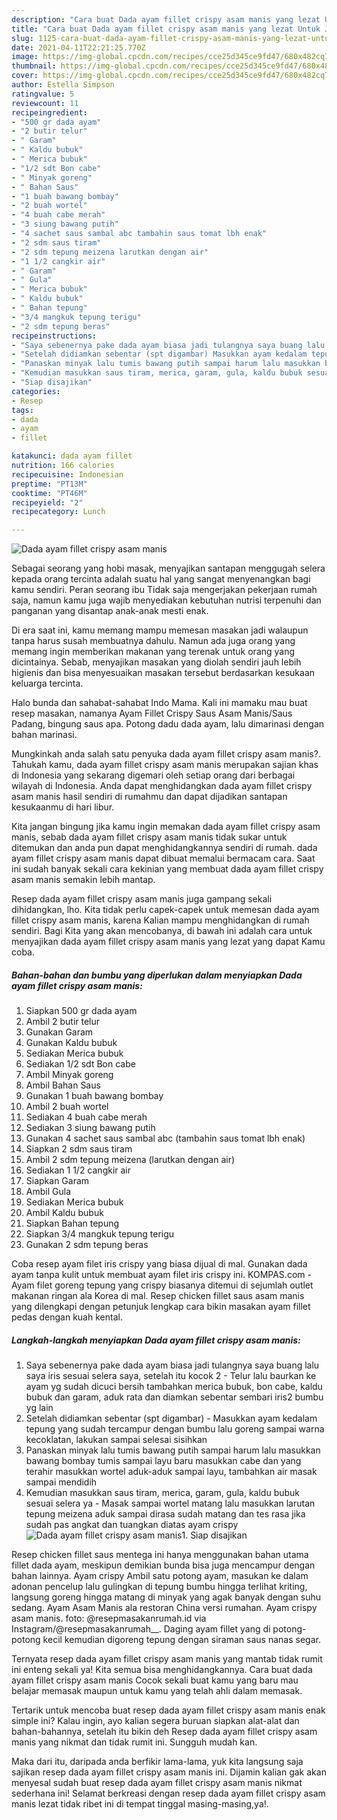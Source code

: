 ```yaml
---
description: "Cara buat Dada ayam fillet crispy asam manis yang lezat Untuk Jualan"
title: "Cara buat Dada ayam fillet crispy asam manis yang lezat Untuk Jualan"
slug: 1125-cara-buat-dada-ayam-fillet-crispy-asam-manis-yang-lezat-untuk-jualan
date: 2021-04-11T22:21:25.770Z
image: https://img-global.cpcdn.com/recipes/cce25d345ce9fd47/680x482cq70/dada-ayam-fillet-crispy-asam-manis-foto-resep-utama.jpg
thumbnail: https://img-global.cpcdn.com/recipes/cce25d345ce9fd47/680x482cq70/dada-ayam-fillet-crispy-asam-manis-foto-resep-utama.jpg
cover: https://img-global.cpcdn.com/recipes/cce25d345ce9fd47/680x482cq70/dada-ayam-fillet-crispy-asam-manis-foto-resep-utama.jpg
author: Estella Simpson
ratingvalue: 5
reviewcount: 11
recipeingredient:
- "500 gr dada ayam"
- "2 butir telur"
- " Garam"
- " Kaldu bubuk"
- " Merica bubuk"
- "1/2 sdt Bon cabe"
- " Minyak goreng"
- " Bahan Saus"
- "1 buah bawang bombay"
- "2 buah wortel"
- "4 buah cabe merah"
- "3 siung bawang putih"
- "4 sachet saus sambal abc tambahin saus tomat lbh enak"
- "2 sdm saus tiram"
- "2 sdm tepung meizena larutkan dengan air"
- "1 1/2 cangkir air"
- " Garam"
- " Gula"
- " Merica bubuk"
- " Kaldu bubuk"
- " Bahan tepung"
- "3/4 mangkuk tepung terigu"
- "2 sdm tepung beras"
recipeinstructions:
- "Saya sebenernya pake dada ayam biasa jadi tulangnya saya buang lalu saya iris sesuai selera saya, setelah itu kocok 2 Telur lalu baurkan ke ayam yg sudah dicuci bersih tambahkan merica bubuk, bon cabe, kaldu bubuk dan garam, aduk rata dan diamkan sebentar sembari iris2 bumbu yg lain"
- "Setelah didiamkan sebentar (spt digambar) Masukkan ayam kedalam tepung yang sudah tercampur dengan bumbu lalu goreng sampai warna kecoklatan, lakukan sampai selesai sisihkan"
- "Panaskan minyak lalu tumis bawang putih sampai harum lalu masukkan bawang bombay tumis sampai layu baru masukkan cabe dan yang terahir masukkan wortel aduk-aduk sampai layu, tambahkan air masak sampai mendidih"
- "Kemudian masukkan saus tiram, merica, garam, gula, kaldu bubuk sesuai selera ya Masak sampai wortel matang lalu masukkan larutan tepung meizena aduk sampai dirasa sudah matang dan tes rasa jika sudah pas angkat dan tuangkan diatas ayam crispy"
- "Siap disajikan"
categories:
- Resep
tags:
- dada
- ayam
- fillet

katakunci: dada ayam fillet 
nutrition: 166 calories
recipecuisine: Indonesian
preptime: "PT13M"
cooktime: "PT46M"
recipeyield: "2"
recipecategory: Lunch

---
```



![Dada ayam fillet crispy asam manis](https://img-global.cpcdn.com/recipes/cce25d345ce9fd47/680x482cq70/dada-ayam-fillet-crispy-asam-manis-foto-resep-utama.jpg)

Sebagai seorang yang hobi masak, menyajikan santapan menggugah selera kepada orang tercinta adalah suatu hal yang sangat menyenangkan bagi kamu sendiri. Peran seorang ibu Tidak saja mengerjakan pekerjaan rumah saja, namun kamu juga wajib menyediakan kebutuhan nutrisi terpenuhi dan panganan yang disantap anak-anak mesti enak.

Di era  saat ini, kamu memang mampu memesan masakan jadi walaupun tanpa harus susah membuatnya dahulu. Namun ada juga orang yang memang ingin memberikan makanan yang terenak untuk orang yang dicintainya. Sebab, menyajikan masakan yang diolah sendiri jauh lebih higienis dan bisa menyesuaikan masakan tersebut berdasarkan kesukaan keluarga tercinta. 

Halo bunda dan sahabat-sahabat Indo Mama. Kali ini mamaku mau buat resep masakan, namanya Ayam Fillet Crispy Saus Asam Manis/Saus Padang, bingung saus apa. Potong dadu dada ayam, lalu dimarinasi dengan bahan marinasi.

Mungkinkah anda salah satu penyuka dada ayam fillet crispy asam manis?. Tahukah kamu, dada ayam fillet crispy asam manis merupakan sajian khas di Indonesia yang sekarang digemari oleh setiap orang dari berbagai wilayah di Indonesia. Anda dapat menghidangkan dada ayam fillet crispy asam manis hasil sendiri di rumahmu dan dapat dijadikan santapan kesukaanmu di hari libur.

Kita jangan bingung jika kamu ingin memakan dada ayam fillet crispy asam manis, sebab dada ayam fillet crispy asam manis tidak sukar untuk ditemukan dan anda pun dapat menghidangkannya sendiri di rumah. dada ayam fillet crispy asam manis dapat dibuat memalui bermacam cara. Saat ini sudah banyak sekali cara kekinian yang membuat dada ayam fillet crispy asam manis semakin lebih mantap.

Resep dada ayam fillet crispy asam manis juga gampang sekali dihidangkan, lho. Kita tidak perlu capek-capek untuk memesan dada ayam fillet crispy asam manis, karena Kalian mampu menghidangkan di rumah sendiri. Bagi Kita yang akan mencobanya, di bawah ini adalah cara untuk menyajikan dada ayam fillet crispy asam manis yang lezat yang dapat Kamu coba.

<!--inarticleads1-->

##### Bahan-bahan dan bumbu yang diperlukan dalam menyiapkan Dada ayam fillet crispy asam manis:

1. Siapkan 500 gr dada ayam
1. Ambil 2 butir telur
1. Gunakan  Garam
1. Gunakan  Kaldu bubuk
1. Sediakan  Merica bubuk
1. Sediakan 1/2 sdt Bon cabe
1. Ambil  Minyak goreng
1. Ambil  Bahan Saus
1. Gunakan 1 buah bawang bombay
1. Ambil 2 buah wortel
1. Sediakan 4 buah cabe merah
1. Sediakan 3 siung bawang putih
1. Gunakan 4 sachet saus sambal abc (tambahin saus tomat lbh enak)
1. Siapkan 2 sdm saus tiram
1. Ambil 2 sdm tepung meizena (larutkan dengan air)
1. Sediakan 1 1/2 cangkir air
1. Siapkan  Garam
1. Ambil  Gula
1. Sediakan  Merica bubuk
1. Ambil  Kaldu bubuk
1. Siapkan  Bahan tepung
1. Siapkan 3/4 mangkuk tepung terigu
1. Gunakan 2 sdm tepung beras


Coba resep ayam filet iris crispy yang biasa dijual di mal. Gunakan dada ayam tanpa kulit untuk membuat ayam filet iris crispy ini. KOMPAS.com - Ayam filet goreng tepung yang crispy biasanya ditemui di sejumlah outlet makanan ringan ala Korea di mal. Resep chicken fillet saus asam manis yang dilengkapi dengan petunjuk lengkap cara bikin masakan ayam fillet pedas dengan kuah kental. 

<!--inarticleads2-->

##### Langkah-langkah menyiapkan Dada ayam fillet crispy asam manis:

1. Saya sebenernya pake dada ayam biasa jadi tulangnya saya buang lalu saya iris sesuai selera saya, setelah itu kocok 2 - Telur lalu baurkan ke ayam yg sudah dicuci bersih tambahkan merica bubuk, bon cabe, kaldu bubuk dan garam, aduk rata dan diamkan sebentar sembari iris2 bumbu yg lain
1. Setelah didiamkan sebentar (spt digambar) - Masukkan ayam kedalam tepung yang sudah tercampur dengan bumbu lalu goreng sampai warna kecoklatan, lakukan sampai selesai sisihkan
1. Panaskan minyak lalu tumis bawang putih sampai harum lalu masukkan bawang bombay tumis sampai layu baru masukkan cabe dan yang terahir masukkan wortel aduk-aduk sampai layu, tambahkan air masak sampai mendidih
1. Kemudian masukkan saus tiram, merica, garam, gula, kaldu bubuk sesuai selera ya - Masak sampai wortel matang lalu masukkan larutan tepung meizena aduk sampai dirasa sudah matang dan tes rasa jika sudah pas angkat dan tuangkan diatas ayam crispy
<img src="//assets-global.cpcdn.com/assets/icons/button_play-2c75c40dde080a61004c1f40b05d8f140eaff45d7e9e6481dc71c63d2e7c4909.png" alt="Dada ayam fillet crispy asam manis">1. Siap disajikan


Resep chicken fillet saus mentega ini hanya menggunakan bahan utama fillet dada ayam, meskipun demikian bunda bisa juga mencampur dengan bahan lainnya. Ayam crispy Ambil satu potong ayam, masukan ke dalam adonan pencelup lalu gulingkan di tepung bumbu hingga terlihat kriting, langsung goreng hingga matang di minyak yang agak banyak dengan suhu sedang. Ayam Asam Manis ala restoran China versi rumahan. Ayam crispy asam manis. foto: @resepmasakanrumah.id via Instagram/@resepmasakanrumah__. Daging ayam fillet yang di potong-potong kecil kemudian digoreng tepung dengan siraman saus nanas segar. 

Ternyata resep dada ayam fillet crispy asam manis yang mantab tidak rumit ini enteng sekali ya! Kita semua bisa menghidangkannya. Cara buat dada ayam fillet crispy asam manis Cocok sekali buat kamu yang baru mau belajar memasak maupun untuk kamu yang telah ahli dalam memasak.

Tertarik untuk mencoba buat resep dada ayam fillet crispy asam manis enak simple ini? Kalau ingin, ayo kalian segera buruan siapkan alat-alat dan bahan-bahannya, setelah itu bikin deh Resep dada ayam fillet crispy asam manis yang nikmat dan tidak rumit ini. Sungguh mudah kan. 

Maka dari itu, daripada anda berfikir lama-lama, yuk kita langsung saja sajikan resep dada ayam fillet crispy asam manis ini. Dijamin kalian gak akan menyesal sudah buat resep dada ayam fillet crispy asam manis nikmat sederhana ini! Selamat berkreasi dengan resep dada ayam fillet crispy asam manis lezat tidak ribet ini di tempat tinggal masing-masing,ya!.

